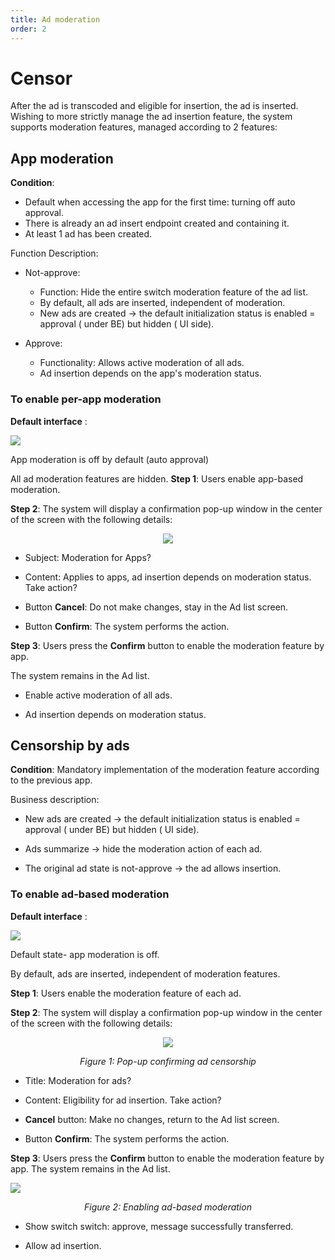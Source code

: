 ```yaml
---
title: Ad moderation
order: 2
---
```


# Censor

After the ad is transcoded and eligible for insertion, the ad is inserted. Wishing to more strictly manage the ad insertion feature, the system supports moderation features, managed according to 2 features:

## App moderation

**Condition**:

- Default when accessing the app for the first time: turning off auto approval.
- There is already an ad insert endpoint created and containing it.
- At least 1 ad has been created.

Function Description:

- Not-approve:

  - Function: Hide the entire switch moderation feature of the ad list.
  - By default, all ads are inserted, independent of moderation.
  - New ads are created → the default initialization status is enabled = approval ( under BE) but hidden ( UI side).

- Approve:
  - Functionality: Allows active moderation of all ads.
  - Ad insertion depends on the app's moderation status.

### To enable per-app moderation

**Default interface** :

![](/images/dai/list-ad-default-off.png)

App moderation is off by default (auto approval)

All ad moderation features are hidden.
**Step 1**: Users enable app-based moderation.

**Step 2**: The system will display a confirmation pop-up window in the center of the screen with the following details:

<center>

![](/images/dai/pop-up-confirm-approval-app.png)

</center>

- Subject: Moderation for Apps?

- Content: Applies to apps, ad insertion depends on moderation status. Take action?

- Button **Cancel**: Do not make changes, stay in the Ad list screen.

- Button **Confirm**: The system performs the action.

**Step 3**: Users press the **Confirm** button to enable the moderation feature by app.

The system remains in the Ad list.

- Enable active moderation of all ads.

- Ad insertion depends on moderation status.

## Censorship by ads

**Condition**: Mandatory implementation of the moderation feature according to the previous app.

Business description:

- New ads are created → the default initialization status is enabled = approval ( under BE) but hidden ( UI side).

- Ads summarize → hide the moderation action of each ad.

- The original ad state is not-approve → the ad allows insertion.

### To enable ad-based moderation

**Default interface** :

![](/images/dai/list-ad-default-off.png)

Default state- app moderation is off.

By default, ads are inserted, independent of moderation features.

**Step 1**: Users enable the moderation feature of each ad.

**Step 2**: The system will display a confirmation pop-up window in the center of the screen with the following details:

<center>

![](/images/dai/pop-up-confirm-approval-ad.png)

_Figure 1: Pop-up confirming ad censorship_

</center>

- Title: Moderation for ads?

- Content: Eligibility for ad insertion. Take action?

- **Cancel** button: Make no changes, return to the Ad list screen.

- Button **Confirm**: The system performs the action.

**Step 3**: Users press the **Confirm** button to enable the moderation feature by app.
The system remains in the Ad list.

![](/images/dai/list-ad-approval.png)

<center>

_Figure 2: Enabling ad-based moderation_

</center>

- Show switch switch: approve, message successfully transferred.

- Allow ad insertion.
